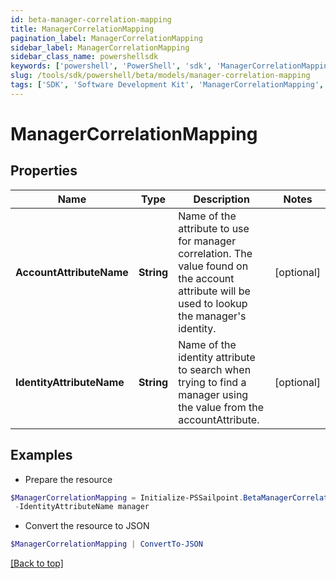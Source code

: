 ```yaml
---
id: beta-manager-correlation-mapping
title: ManagerCorrelationMapping
pagination_label: ManagerCorrelationMapping
sidebar_label: ManagerCorrelationMapping
sidebar_class_name: powershellsdk
keywords: ['powershell', 'PowerShell', 'sdk', 'ManagerCorrelationMapping', 'BetaManagerCorrelationMapping'] 
slug: /tools/sdk/powershell/beta/models/manager-correlation-mapping
tags: ['SDK', 'Software Development Kit', 'ManagerCorrelationMapping', 'BetaManagerCorrelationMapping']
---
```



# ManagerCorrelationMapping

## Properties

Name | Type | Description | Notes
------------ | ------------- | ------------- | -------------
**AccountAttributeName** | **String** | Name of the attribute to use for manager correlation. The value found on the account attribute will be used to lookup the manager's identity. | [optional] 
**IdentityAttributeName** | **String** | Name of the identity attribute to search when trying to find a manager using the value from the accountAttribute. | [optional] 

## Examples

- Prepare the resource
```powershell
$ManagerCorrelationMapping = Initialize-PSSailpoint.BetaManagerCorrelationMapping  -AccountAttributeName manager `
 -IdentityAttributeName manager
```

- Convert the resource to JSON
```powershell
$ManagerCorrelationMapping | ConvertTo-JSON
```


[[Back to top]](#) 

